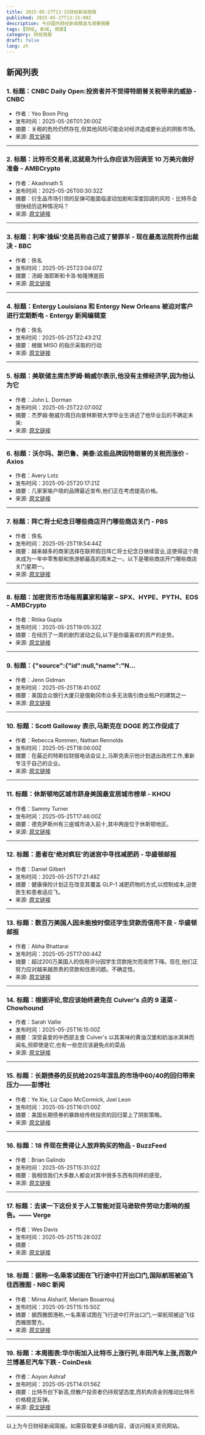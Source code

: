 ```yaml
---
title: 2025-05-27T13:15财经新闻简报
published: 2025-05-27T13:15:00Z
description: 今日国内财经新闻精选与简要摘要
tags: [财经, 新闻, 简报]
category: 财经简报
draft: false
lang: zh
---
```


## 新闻列表

### 1. 标题：CNBC Daily Open:投资者并不觉得特朗普关税带来的威胁 - CNBC
- 作者：Yeo Boon Ping
- 发布时间：2025-05-26T01:26:00Z
- 摘要：关税的危险仍然存在,但其他风险可能会对经济造成更长远的阴影市场。
- 来源: [原文链接](https://www.cnbc.com/2025/05/26/cnbc-daily-open-investors-dont-feel-as-threatened-by-trump-tariffs-.html)

---

### 2. 标题：比特币交易者,这就是为什么你应该为回调至 10 万美元做好准备 - AMBCrypto
- 作者：Akashnath S
- 发布时间：2025-05-26T00:30:32Z
- 摘要：衍生品市场引领的反弹可能面临波动加剧和深度回调的风险 - 比特币会很快经历这种情况吗？
- 来源: [原文链接](https://ambcrypto.com/bitcoin-traders-heres-why-you-should-brace-for-a-pullback-to-100k/)

---

### 3. 标题：利率'操纵'交易员称自己成了替罪羊 - 现在最高法院将作出裁决 - BBC
- 作者：佚名
- 发布时间：2025-05-25T23:04:07Z
- 摘要：汤姆·海耶斯和卡洛·帕隆博是因
- 来源: [原文链接](https://www.bbc.com/news/articles/c3rp94jr79po)

---

### 4. 标题：Entergy Louisiana 和 Entergy New Orleans 被迫对客户进行定期断电 - Entergy 新闻编辑室
- 作者：佚名
- 发布时间：2025-05-25T22:43:21Z
- 摘要：根据 MISO 的指示采取的行动
- 来源: [原文链接](https://www.entergynewsroom.com/news/entergy-louisiana-entergy-new-orleans-forced-initiate-periodic-power-outages-customers/)

---

### 5. 标题：美联储主席杰罗姆·鲍威尔表示,他没有主修经济学,因为他认为它
- 作者：John L. Dorman
- 发布时间：2025-05-25T22:07:00Z
- 摘要：杰罗姆·鲍威尔周日向普林斯顿大学毕业生讲述了他毕业后的不确定未来:
- 来源: [原文链接](https://www.businessinsider.com/jerome-powell-fed-economics-major-boring-princeton-speech-2025-5)

---

### 6. 标题：沃尔玛、斯巴鲁、美泰:这些品牌因特朗普的关税而涨价 - Axios
- 作者：Avery Lotz
- 发布时间：2025-05-25T20:17:21Z
- 摘要：几家家喻户晓的品牌最近宣布,他们正在考虑提高价格。
- 来源: [原文链接](https://www.axios.com/2025/05/25/trump-tariffs-brands-increase-prices)

---

### 7. 标题：阵亡将士纪念日哪些商店开门哪些商店关门 - PBS
- 作者：佚名
- 发布时间：2025-05-25T19:54:44Z
- 摘要：越来越多的商家选择在联邦假日阵亡将士纪念日继续营业,这使得这个周末成为一年中零售额和旅游额最高的周末之一。以下是哪些商店开门哪些商店关门星期一。
- 来源: [原文链接](https://www.pbs.org/newshour/economy/whats-open-and-whats-closed-this-memorial-day)

---

### 8. 标题：加密货币市场每周赢家和输家 – SPX、HYPE、PYTH、EOS - AMBCrypto
- 作者：Ritika Gupta
- 发布时间：2025-05-25T19:05:32Z
- 摘要：在经历了一周的剧烈波动之后,以下是你最喜欢的资产的走势。
- 来源: [原文链接](https://ambcrypto.com/crypto-market-weekly-review-25-may/)

---

### 9. 标题：{"source":{"id":null,"name":"N...
- 作者：Jenn Gidman
- 发布时间：2025-05-25T18:41:00Z
- 摘要：美国合众银行大厦只是俄勒冈市众多无法吸引商业租户的建筑之一
- 来源: [原文链接](https://www.newser.com/story/368984/big-pink-serves-as-symbol-of-portlands-doom-loop.html)

---

### 10. 标题：Scott Galloway 表示,马斯克在 DOGE 的工作促成了
- 作者：Rebecca Rommen, Nathan Rennolds
- 发布时间：2025-05-25T18:06:00Z
- 摘要：在最近的特斯拉财报电话会议上,马斯克表示他计划退出政府工作,重新专注于自己的企业。
- 来源: [原文链接](https://www.businessinsider.com/elon-musk-tesla-doge-brand-scott-galloway-2025-5)

---

### 11. 标题：休斯顿地区城市跻身美国最宜居城市榜单 - KHOU
- 作者：Sammy Turner
- 发布时间：2025-05-25T17:46:00Z
- 摘要：德克萨斯州有三座城市进入前十,其中两座位于休斯顿地区。
- 来源: [原文链接](https://www.khou.com/article/news/local/top-places-to-live-us-houston-texas/285-756ca1fa-8c09-4990-8050-a3a6291d74ab)

---

### 12. 标题：患者在'绝对疯狂'的迷宫中寻找减肥药 - 华盛顿邮报
- 作者：Daniel Gilbert
- 发布时间：2025-05-25T17:21:48Z
- 摘要：健康保险计划正在改变其覆盖 GLP-1 减肥药物的方式,以控制成本,迫使医生和患者适应飞。
- 来源: [原文链接](https://www.washingtonpost.com/business/2025/05/24/weight-loss-drugs-insurance-coverage/)

---

### 13. 标题：数百万美国人因未能按时偿还学生贷款而信用不良 - 华盛顿邮报
- 作者：Abha Bhattarai
- 发布时间：2025-05-25T17:00:44Z
- 摘要：超过200万美国人的信用评分因学生贷款拖欠而突然下降。现在,他们正努力应对越来越昂贵的贷款和住房问题。不确定性。
- 来源: [原文链接](https://www.washingtonpost.com/business/2025/05/25/credit-score-student-loan-elinquency-debt/)

---

### 14. 标题：根据评论,您应该始终避免在 Culver&#39;s 点的 9 道菜 - Chowhound
- 作者：Sarah Vallie
- 发布时间：2025-05-25T16:15:00Z
- 摘要：深受喜爱的中西部主食 Culver&#39;s 以其美味的黄油汉堡和奶油冰淇淋而闻名,但即使是它,也有一些您应该避免点的菜品
- 来源: [原文链接](https://www.chowhound.com/1865850/culvers-menu-items-avoid-ordering-reviews/)

---

### 15. 标题：长期债券的反抗给2025年混乱的市场中60/40的回归带来压力——彭博社
- 作者：Ye Xie, Liz Capo McCormick, Joel Leon
- 发布时间：2025-05-25T16:01:00Z
- 摘要：美国长期债券的暴跌给传统投资的回归蒙上了阴影策略。
- 来源: [原文链接](https://www.bloomberg.com/news/articles/2025-05-25/long-bond-revolt-pressures-60-40-comeback-in-chaotic-2025-market)

---

### 16. 标题：18 件现在贵得让人放弃购买的物品 - BuzzFeed
- 作者：Brian Galindo
- 发布时间：2025-05-25T15:31:02Z
- 摘要：我相信我们大多数人都会对其中很多东西有同样的感受。
- 来源: [原文链接](https://www.buzzfeed.com/briangalindo/things-people-stopped-buying-because-of-prices)

---

### 17. 标题：去读一下这份关于人工智能对亚马逊软件劳动力影响的报告。—— Verge
- 作者：Wes Davis
- 发布时间：2025-05-25T15:28:02Z
- 摘要：
- 来源: [原文链接](https://www.theverge.com/news/674202/go-read-this-report-on-ais-effects-on-amazons-software-labor-force)

---

### 18. 标题：据称一名乘客试图在飞行途中打开出口门,国际航班被迫飞往西雅图 - NBC 新闻
- 作者：Mirna Alsharif, Meriam Bouarrouj
- 发布时间：2025-05-25T15:15:50Z
- 摘要：据西雅图港称,一名乘客试图在飞行途中打开出口门,一架航班被迫飞往西雅图警方。
- 来源: [原文链接](https://www.nbcnews.com/news/us-news/flight-diverted-seattle-open-exit-door-rcna208967)

---

### 19. 标题：本周图表:华尔街加入比特币上涨行列,丰田汽车上涨,而散户兰博基尼汽车下跌 - CoinDesk
- 作者：Aoyon Ashraf
- 发布时间：2025-05-25T14:01:56Z
- 摘要：比特币创下新高,但散户投资者仍持观望态度,而机构资金则推动比特币价格稳定反弹。
- 来源: [原文链接](https://www.coindesk.com/markets/2025/05/25/chart-of-the-week-bitcoin-soars-but-wen-lambo-crowd-is-missing-from-the-rally)

---


以上为今日财经新闻简报。如需获取更多详细内容，请访问相关资讯网站。